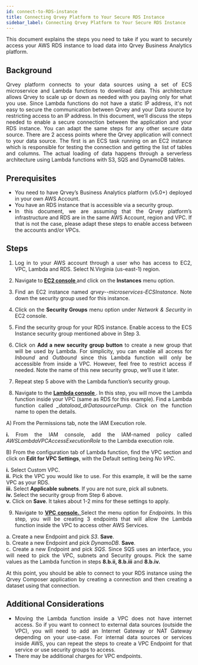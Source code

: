 ```yaml
---
id: connect-to-RDS-instance
title: Connecting Qrvey Platform to Your Secure RDS Instance
sidebar_label: Connecting Qrvey Platform to Your Secure RDS Instance
---
```


<style>
img[src*="#thumbnail"] {
   width:100%;
   border: 1px solid whitesmoke;
}
</style>

<div style="text-align: justify">

This document explains the steps you need to take if you want to securely access your AWS RDS instance to load data into Qrvey Business Analytics platform.

## Background
Qrvey platform connects to your data sources using a set of ECS microservice and Lambda functions to download data. This architecture allows Qrvey to scale up or down as needed with you paying only for what you use. Since Lambda functions do not have a static IP address, it's not easy to secure the communication between Qrvey and your Data source by restricting access to an IP address. In this document, we’ll discuss the steps needed to enable a secure connection between the application and your RDS instance. You can adapt the same steps for any other secure data source. There are 2 access points where the Qrvey application will connect to your data source. The first is an ECS task running on an EC2 instance which is responsible for testing the connection and getting the list of tables and columns. The actual loading of data happens through a serverless architecture using Lambda functions with S3, SQS and DynamoDB tables.

## Prerequisites

* You need to have Qrvey’s Business Analytics platform (v5.0+) deployed in your own AWS Account.
* You have an RDS instance that is accessible via a security group.
* In this document, we are assuming that the Qrvey platform’s infrastructure and RDS are in the same AWS Account, region and VPC. If that is not the case, please adapt these steps to enable access between the accounts and/or VPCs.

## Steps
1. Log in to your AWS account through a user who has access to EC2, VPC, Lambda and RDS. Select N.Virginia (us-east-1) region.

2. Navigate to  <a href="https://console.aws.amazon.com/ec2"> <strong> EC2 console </strong> </a> and click on the **Instances** menu option.

3. Find an EC2 instance named *qrvey-<prefix>-microservices-ECSInstance*. Note down the security group used for this instance.

4. Click on the **Security Groups** menu option under *Network & Security* in EC2 console.

5. Find the security group for your RDS instance. Enable access to the ECS Instance security group mentioned above in Step 3.

6. Click on **Add a new security group button** to create a new group that will be used by Lambda. For simplicity, you can enable all access for *Inbound* and *Outbound* since this Lambda function will only be accessible from inside a VPC. However, feel free to restrict  access if needed. Note the name of this new security group, we’ll use it later.

7. Repeat step 5 above with the Lambda function’s security group.

8. Navigate to the <a href="https://console.aws.amazon.com/lambda"> <strong> Lambda console </strong> </a>. In this step, you will move the Lambda function inside your VPC (same as RDS for this example). Find a Lambda function called *<prefix>_dataload_drDatasourcePump*. Click on the function name to open the details. 

A) From the Permissions tab, note the IAM Execution role.

**i.** From the IAM console, add the IAM-named policy called *AWSLambdaVPCAccessExecutionRole* to the Lambda execution role.

B) From the configuration tab of Lambda function, find the VPC section and click on **Edit for VPC Settings**, with the Default setting being *No VPC*.

**i.** Select Custom VPC.  
**ii.** Pick the VPC you would like to use. For this example, it will be the same VPC as your RDS.  
**iii.** Select **Applicable subnets**. If you are not sure, pick all subnets.  
**iv.** Select the security group from Step 6 above.  
**v.** Click on **Save**. It takes about 1-2 mins for these settings to apply.

9. Navigate to  <a href="https://console.aws.amazon.com/vpc"> <strong> VPC console.</strong> </a>
 Select the menu option for *Endpoints*. In this step, you will be creating 3 endpoints that will allow the Lambda function inside the VPC to access other AWS Services.  

a. Create a new Endpoint and pick *S3*. **Save**.  
b. Create a new Endpoint and pick *DynamoDB*. **Save**.  
c. Create a new Endpoint and pick *SQS*. Since SQS uses an interface, you will need to pick the VPC, subnets and Security groups. Pick the same values as the Lambda function in steps **8.b.ii, 8.b.iii** and **8.b.iv.**  

At this point, you should be able to connect to your RDS instance using the Qrvey Composer application by creating a connection and then creating a dataset using that connection.

## Additional Considerations

* Moving the Lambda function inside a VPC does not have internet access. So if you want to connect to external data sources (outside the VPC), you will need to add an Internet Gateway or NAT Gateway depending on your use-case. For internal data sources or services inside AWS, you can repeat the steps to create a VPC Endpoint for that service or use security groups to access.
* There may be additional charges for VPC endpoints.

